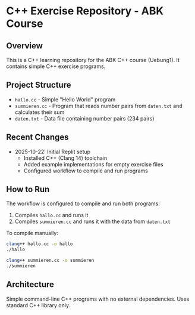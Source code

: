 # C++ Exercise Repository - ABK Course

## Overview
This is a C++ learning repository for the ABK C++ course (Uebung1). It contains simple C++ exercise programs.

## Project Structure
- `hallo.cc` - Simple "Hello World" program
- `summieren.cc` - Program that reads number pairs from `daten.txt` and calculates their sum
- `daten.txt` - Data file containing number pairs (234 pairs)

## Recent Changes
- 2025-10-22: Initial Replit setup
  - Installed C++ (Clang 14) toolchain
  - Added example implementations for empty exercise files
  - Configured workflow to compile and run programs

## How to Run
The workflow is configured to compile and run both programs:
1. Compiles `hallo.cc` and runs it
2. Compiles `summieren.cc` and runs it with the data from `daten.txt`

To compile manually:
```bash
clang++ hallo.cc -o hallo
./hallo

clang++ summieren.cc -o summieren
./summieren
```

## Architecture
Simple command-line C++ programs with no external dependencies. Uses standard C++ library only.
